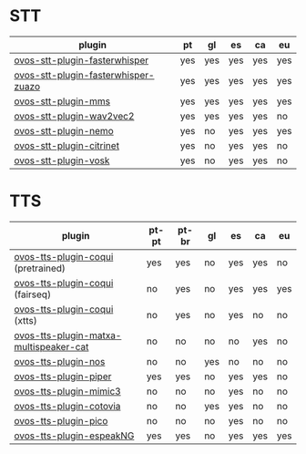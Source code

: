
# STT

| plugin | pt | gl | es | ca | eu |
|--------|----|---|----|-----|-----|
|[ovos-stt-plugin-fasterwhisper](https://github.com/OpenVoiceOS/ovos-stt-plugin-fasterwhisper-zuazo) | yes | yes | yes | yes | yes |
|[ovos-stt-plugin-fasterwhisper-zuazo](https://github.com/OpenVoiceOS/ovos-stt-plugin-fasterwhisper-zuazo) | yes | yes | yes | yes | yes |
|[ovos-stt-plugin-mms](https://github.com/OpenVoiceOS/ovos-stt-plugin-mms) | yes | yes | yes | yes | yes |
|[ovos-stt-plugin-wav2vec2](https://github.com/OpenVoiceOS/ovos-stt-plugin-wav2vec2) | yes | yes | yes | yes | no |
|[ovos-stt-plugin-nemo](https://github.com/OpenVoiceOS/ovos-stt-plugin-nemo) | yes | no | yes | yes | yes |
|[ovos-stt-plugin-citrinet](https://github.com/OpenVoiceOS/ovos-stt-plugin-citrinet) | yes | no | yes | yes | no |
|[ovos-stt-plugin-vosk](https://github.com/OpenVoiceOS/ovos-stt-plugin-vosk) | yes | no | yes | yes | no |

# TTS

| plugin | pt-pt | pt-br | gl | es | ca | eu |
|--------|----|---|----|-----|-----|--|
|[ovos-tts-plugin-coqui](https://github.com/OpenVoiceOS/ovos-tts-plugin-coqui) (pretrained) | yes | yes | no | yes | yes | no |
|[ovos-tts-plugin-coqui](https://github.com/OpenVoiceOS/ovos-tts-plugin-coqui) (fairseq) | no | yes | no | yes | yes | yes |
|[ovos-tts-plugin-coqui](https://github.com/OpenVoiceOS/ovos-tts-plugin-coqui) (xtts) | no | yes | no | yes | no | no |
|[ovos-tts-plugin-matxa-multispeaker-cat](https://github.com/OpenVoiceOS/ovos-tts-plugin-matxa-multispeaker-cat) | no | no | no | no | yes | no |
|[ovos-tts-plugin-nos](https://github.com/OpenVoiceOS/ovos-tts-plugin-nos) | no | no | yes | no | no | no |
|[ovos-tts-plugin-piper](https://github.com/OpenVoiceOS/ovos-tts-plugin-piper) | yes | yes | no | yes |yes | no |
|[ovos-tts-plugin-mimic3](https://github.com/OpenVoiceOS/ovos-tts-plugin-mimic3) | no | no | no | yes | no | no |
|[ovos-tts-plugin-cotovia](https://github.com/OpenVoiceOS/ovos-tts-plugin-cotovia) | no | no | yes | yes | no | no |
|[ovos-tts-plugin-pico](https://github.com/OpenVoiceOS/ovos-tts-plugin-pico) | no | no | no | yes | no | no |
|[ovos-tts-plugin-espeakNG](https://github.com/OpenVoiceOS/ovos-tts-plugin-espeakNG) | yes | yes | no | yes | yes | yes |